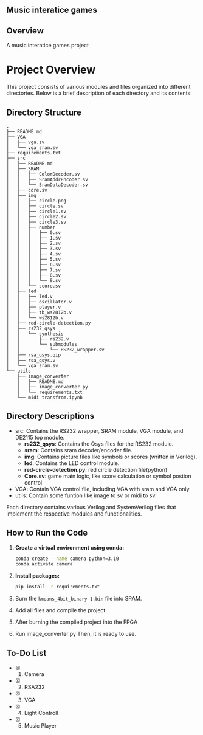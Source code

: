 ## Music interatice games

## Overview

A music interatice games project

# Project Overview

This project consists of various modules and files organized into different directories. Below is a brief description of each directory and its contents:

## Directory Structure
```
.
├── README.md
├── VGA
│   ├── vga.sv
│   └── vga_sram.sv
├── requirements.txt
├── src
│   ├── README.md
│   ├── SRAM
│   │   ├── ColorDecoder.sv
│   │   ├── SramAddrEncoder.sv
│   │   └── SramDataDecoder.sv
│   ├── core.sv
│   ├── img
│   │   ├── circle.png
│   │   ├── circle.sv
│   │   ├── circle1.sv
│   │   ├── circle2.sv
│   │   ├── circle3.sv
│   │   ├── number
│   │   │   ├── 0.sv
│   │   │   ├── 1.sv
│   │   │   ├── 2.sv
│   │   │   ├── 3.sv
│   │   │   ├── 4.sv
│   │   │   ├── 5.sv
│   │   │   ├── 6.sv
│   │   │   ├── 7.sv
│   │   │   ├── 8.sv
│   │   │   └── 9.sv
│   │   └── score.sv
│   ├── led
│   │   ├── led.v
│   │   ├── oscillator.v
│   │   ├── player.v
│   │   ├── tb_ws2812b.v
│   │   └── ws2812b.v
│   ├── red-circle-detection.py
│   ├── rs232_qsys
│   │   └── synthesis
│   │       ├── rs232.v
│   │       └── submodules
│   │           └── RS232_wrapper.sv
│   ├── rsa_qsys.qip
│   ├── rsa_qsys.v
│   └── vga_sram.sv
└── utils
    ├── image_converter
    │   ├── README.md
    │   ├── image_converter.py
    │   └── requirements.txt
    └── midi transfrom.ipynb
```
## Directory Descriptions
- src: Contains the RS232 wrapper, SRAM module, VGA module, and DE2115 top module.
   - **rs232_qsys**: Contains the Qsys files for the RS232 module.
   - **sram**: Contains sram decoder/encoder file.
   - **img**: Contains picture files like symbols or scores (written in Verilog).
   - **led**: Contains the LED control module.
   - **red-circle-detection.py**: red circle detection file(python)
   - **Core.sv**: game main logic, like score calculation or symbol postion control
- VGA: Contain VGA control file, including VGA with sram and VGA only. 
- utils: Contain some funtion like image to sv or midi to sv.

Each directory contains various Verilog and SystemVerilog files that implement the respective modules and functionalities.

## How to Run the Code

1. **Create a virtual environment using conda:**

   ```sh
   conda create --name camera python=3.10
   conda activate camera
   ```

2. **Install packages:**

   ```sh
   pip install -r requirements.txt
   ```
3. Burn the `kmeans_4bit_binary-1.bin` file into SRAM.
4. Add all files and compile the project.
5. After burning the compiled project into the FPGA
6. Run image_converter.py
Then, it is ready to use.

## To-Do List

- [x] 1. Camera
- [x] 2. RSA232
- [x] 3. VGA
- [x] 4. Light Controll
- [x] 5. Music Player

